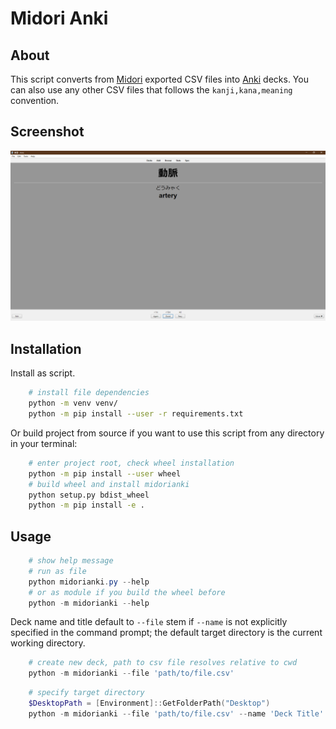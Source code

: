 # Midori Anki

## About

This script converts from [Midori](https://apps.apple.com/us/app/midori-japanese-dictionary/id385231773) exported CSV files into [Anki](https://apps.ankiweb.net/) decks. You can also use any other CSV files that follows the  `kanji,kana,meaning` convention.

## Screenshot

![Screenshot](https://github.com/StefanGreve/midori-anki/blob/master/samples/screenshot.png "Screenshot")

## Installation

Install as script.

```bash
    # install file dependencies
    python -m venv venv/
    python -m pip install --user -r requirements.txt
```

Or build project from source if you want to use this script from any directory in your terminal:

```bash
    # enter project root, check wheel installation
    python -m pip install --user wheel
    # build wheel and install midorianki
    python setup.py bdist_wheel
    python -m pip install -e .
```

## Usage

```powershell
    # show help message
    # run as file
    python midorianki.py --help
    # or as module if you build the wheel before
    python -m midorianki --help
```

Deck name and title default to `--file` stem if `--name` is not explicitly specified in the command prompt; the default target directory is the current working directory.

```powershell
    # create new deck, path to csv file resolves relative to cwd
    python -m midorianki --file 'path/to/file.csv'
```

```powershell
    # specify target directory
    $DesktopPath = [Environment]::GetFolderPath("Desktop")
    python -m midorianki --file 'path/to/file.csv' --name 'Deck Title' --dest $DesktopPath
```
